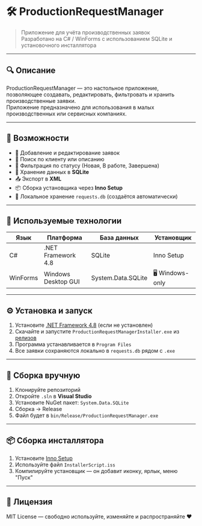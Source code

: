 # 🛠 ProductionRequestManager

> Приложение для учёта производственных заявок  
> Разработано на C# / WinForms с использованием SQLite и установочного инсталлятора

---

## 🔍 Описание

ProductionRequestManager — это настольное приложение, позволяющее создавать, редактировать, фильтровать и хранить производственные заявки.  
Приложение предназначено для использования в малых производственных или сервисных компаниях.

---

## 🎯 Возможности

- 📄 Добавление и редактирование заявок
- 🔎 Поиск по клиенту или описанию
- 🧭 Фильтрация по статусу (Новая, В работе, Завершена)
- 🧱 Хранение данных в **SQLite**
- 📤 Экспорт в **XML**
- 📦 Сборка установщика через **Inno Setup**
- 💾 Локальное хранение `requests.db` (создаётся автоматически)

---

## 🧰 Используемые технологии

| Язык       | Платформа            | База данных | Установщик     |
|------------|----------------------|-------------|----------------|
| C#         | .NET Framework 4.8   | SQLite      | Inno Setup     |
| WinForms   | Windows Desktop GUI  | System.Data.SQLite | 🖥 Windows-only |

---

## ⚙️ Установка и запуск

1. Установите [.NET Framework 4.8](https://dotnet.microsoft.com/en-us/download/dotnet-framework/net48) (если не установлен)
2. Скачайте и запустите `ProductionRequestManagerInstaller.exe` из [релизов](https://github.com/FlackJack1/ProductionRequestManager/releases)
3. Программа устанавливается в `Program Files`
4. Все заявки сохраняются локально в `requests.db` рядом с `.exe`

---

## 🚀 Сборка вручную

1. Клонируйте репозиторий
2. Откройте `.sln` в **Visual Studio**
3. Установите NuGet пакет: `System.Data.SQLite`
4. Сборка → Release
5. Файл будет в `bin/Release/ProductionRequestManager.exe`

---

## 📦 Сборка инсталлятора

1. Установите [Inno Setup](https://jrsoftware.org/isinfo.php)
2. Используйте файл `InstallerScript.iss`
3. Компилируйте установщик — он добавит иконку, ярлык, меню "Пуск"

---

## 📄 Лицензия

MIT License — свободно используйте, изменяйте и распространяйте ❤️
